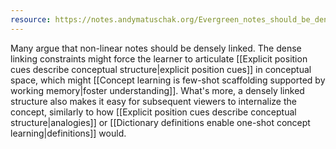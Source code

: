 ```yaml
---
resource: https://notes.andymatuschak.org/Evergreen_notes_should_be_densely_linked
---
```


Many argue that non-linear notes should be densely linked. The dense linking constraints might force the learner to articulate [[Explicit position cues describe conceptual structure|explicit position cues]] in conceptual space, which might [[Concept learning is few-shot scaffolding supported by working memory|foster understanding]]. What's more, a densely linked structure also makes it easy for subsequent viewers to internalize the concept, similarly to how [[Explicit position cues describe conceptual structure|analogies]] or [[Dictionary definitions enable one-shot concept learning|definitions]] would.